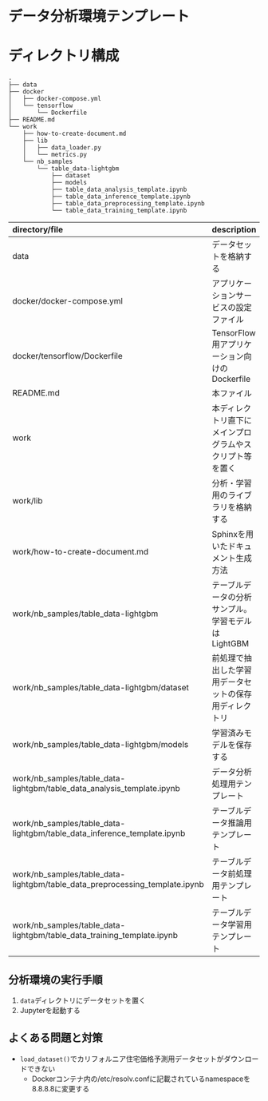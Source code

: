 # データ分析環境テンプレート

# ディレクトリ構成
```
.
├── data
├── docker
│   ├── docker-compose.yml
│   └── tensorflow
│       └── Dockerfile
├── README.md
└── work
    ├── how-to-create-document.md
    ├── lib
    │   ├── data_loader.py
    │   └── metrics.py
    └── nb_samples
        └── table_data-lightgbm
            ├── dataset
            ├── models
            ├── table_data_analysis_template.ipynb
            ├── table_data_inference_template.ipynb
            ├── table_data_preprocessing_template.ipynb
            └── table_data_training_template.ipynb
```

|directory/file|description|
|:--|:--|
|data|データセットを格納する|
|docker/docker-compose.yml|アプリケーションサービスの設定ファイル|
|docker/tensorflow/Dockerfile|TensorFlow用アプリケーション向けのDockerfile|
|README.md|本ファイル|
|work|本ディレクトリ直下にメインプログラムやスクリプト等を置く|
|work/lib|分析・学習用のライブラリを格納する|
|work/how-to-create-document.md|Sphinxを用いたドキュメント生成方法|
|work/nb_samples/table_data-lightgbm|テーブルデータの分析サンプル。学習モデルはLightGBM|
|work/nb_samples/table_data-lightgbm/dataset|前処理で抽出した学習用データセットの保存用ディレクトリ|
|work/nb_samples/table_data-lightgbm/models|学習済みモデルを保存する|
|work/nb_samples/table_data-lightgbm/table_data_analysis_template.ipynb|データ分析処理用テンプレート|
|work/nb_samples/table_data-lightgbm/table_data_inference_template.ipynb|テーブルデータ推論用テンプレート|
|work/nb_samples/table_data-lightgbm/table_data_preprocessing_template.ipynb|テーブルデータ前処理用テンプレート|
|work/nb_samples/table_data-lightgbm/table_data_training_template.ipynb|テーブルデータ学習用テンプレート|

## 分析環境の実行手順

1. ```data```ディレクトリにデータセットを置く
2. Jupyterを起動する

## よくある問題と対策

* ```load_dataset()```でカリフォルニア住宅価格予測用データセットがダウンロードできない
  * Dockerコンテナ内の/etc/resolv.confに記載されているnamespaceを8.8.8.8に変更する

